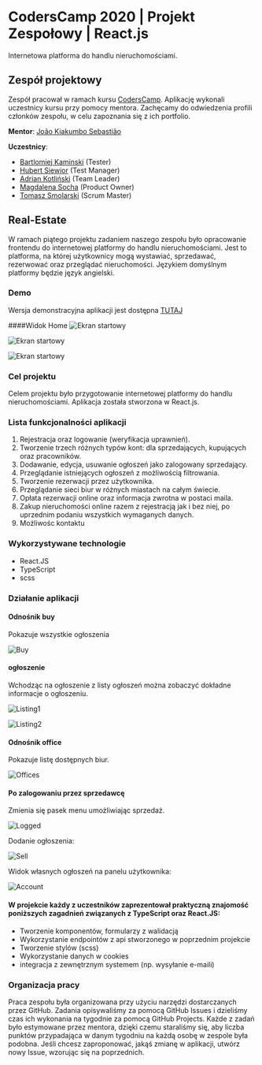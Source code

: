 # CodersCamp 2020 | Projekt Zespołowy | React.js
Internetowa platforma do handlu nieruchomościami.

## Zespół projektowy

Zespół pracował w ramach kursu [CodersCamp](CodersCamp.pl). 
Aplikację wykonali uczestnicy kursu przy pomocy mentora.
Zachęcamy do odwiedzenia profili członków zespołu, w celu zapoznania się z ich portfolio.

**Mentor**: [João Kiakumbo Sebastião](https://github.com/JK-Sebastiao)

**Uczestnicy**:
- [Bartlomiej Kaminski](https://github.com/BartlomiejKaminski) (Tester)
- [Hubert Siewior](https://github.com/HubertSiewior) (Test Manager)
- [Adrian Kotliński](https://github.com/Kotlinski95) (Team Leader)
- [Magdalena Socha](https://github.com/magdalena-socha) (Product Owner)
- [Tomasz Smolarski](https://github.com/TomaszSmolarski) (Scrum Master)

## Real-Estate
W ramach piątego projektu zadaniem naszego zespołu było opracowanie frontendu do internetowej platformy do handlu nieruchomościami. Jest to platforma, na której użytkownicy mogą wystawiać, sprzedawać, rezerwować oraz przeglądać nieruchomości. Językiem domyślnym platformy będzie język angielski.

### Demo
Wersja demonstracyjna aplikacji jest dostępna [TUTAJ](https://real-estate-coders-camp.herokuapp.com/)

####Widok Home
![Ekran startowy](/src/asstets/ui/home1.png)

![Ekran startowy](/src/asstets/ui/home4.png)

![Ekran startowy](/src/asstets/ui/home3.png)
### Cel projektu
Celem projektu było przygotowanie internetowej platformy do handlu nieruchomościami. Aplikacja została stworzona w React.js.

### Lista funkcjonalności aplikacji
1. Rejestracja oraz logowanie (weryfikacja uprawnień).
2. Tworzenie trzech różnych typów kont: dla sprzedających, kupujących oraz pracowników.
3. Dodawanie, edycja, usuwanie ogłoszeń jako zalogowany sprzedający.
3. Przeglądanie istniejących ogłoszeń z możliwością filtrowania.
5. Tworzenie rezerwacji przez użytkownika.
6. Przeglądanie sieci biur w różnych miastach na całym świecie.
7. Opłata rezerwacji online oraz informacja zwrotna w postaci maila.
8. Zakup nieruchomości online razem z rejestracją jak i bez niej, po uprzednim podaniu wszystkich wymaganych danych.
9. Możliwośc kontaktu
### Wykorzystywane technologie
- React.JS
- TypeScript
- scss
### Działanie aplikacji
#### Odnośnik buy
Pokazuje wszystkie ogłoszenia 

![Buy](/src/asstets/ui/buy.png)
#### ogłoszenie
Wchodząc na ogłoszenie z listy ogłoszeń można zobaczyć dokładne informacje o ogłoszeniu.

![Listing1](/src/asstets/ui/listing1.png)

![Listing2](/src/asstets/ui/listing2.png)
#### Odnośnik office
Pokazuje listę dostępnych biur.

![Offices](/src/asstets/ui/offices.png)
#### Po zalogowaniu przez sprzedawcę
Zmienia się pasek menu umożliwiając sprzedaż. 

![Logged](/src/asstets/ui/logged.png)

Dodanie ogłoszenia:

![Sell](/src/asstets/ui/sell.png)

Widok własnych ogłoszeń na panelu użytkownika:

![Account](/src/asstets/ui/account.png)

#### W projekcie każdy z uczestników zaprezentował praktyczną znajomość poniższych zagadnień związanych z TypeScript oraz React.JS:
- Tworzenie komponentów, formularzy z walidacją
- Wykorzystanie endpointów z api stworzonego w poprzednim projekcie
- Tworzenie stylów (scss)
- Wykorzystanie danych w cookies
- integracja z zewnętrznym systemem (np. wysyłanie e-maili)

### Organizacja pracy
Praca zespołu była organizowana przy użyciu narzędzi dostarczanych przez GitHub. 
Zadania opisywaliśmy za pomocą GitHub Issues i dzieliśmy czas ich wykonania na tygodnie za pomocą GitHub Projects.
Każde z zadań było estymowane przez mentora, dzięki czemu staraliśmy się, aby liczba punktów przypadająca w danym tygodniu na każdą osobę w zespole była podobna.
Jeśli chcesz zaproponować, jakąś zmianę w aplikacji, utwórz nowy Issue, wzorując się na poprzednich.
